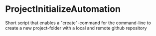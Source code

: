 # ProjectInitializeAutomation
Short script that enables a "create"-command for the command-line to create a new project-folder with a local and remote github repository
